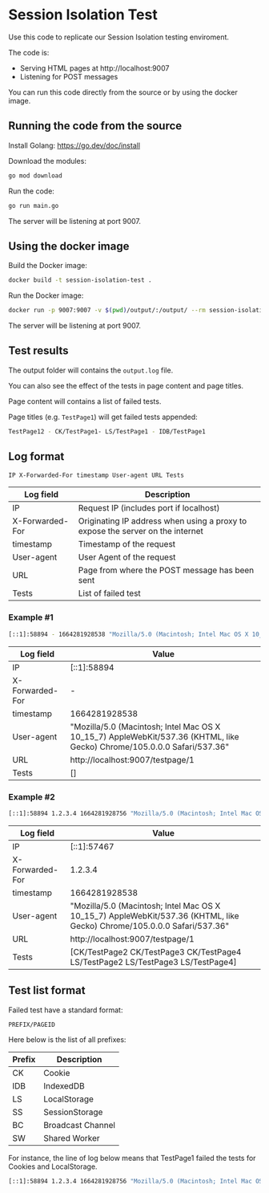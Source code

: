 # Session Isolation Test

Use this code to replicate our Session Isolation testing enviroment.

The code is:
- Serving HTML pages at http://localhost:9007
- Listening for POST messages

You can run this code directly from the source or by using the docker image.

## Running the code from the source

Install Golang: https://go.dev/doc/install

Download the modules:

```sh
go mod download
```

Run the code:
```sh
go run main.go
```

The server will be listening at port 9007.

## Using the docker image

Build the Docker image:
```sh
docker build -t session-isolation-test .
```

Run the Docker image:
```sh
docker run -p 9007:9007 -v $(pwd)/output/:/output/ --rm session-isolation-test
```

The server will be listening at port 9007.

## Test results

The output folder will contains the `output.log` file.

You can also see the effect of the tests in page content and page titles.

Page content will contains a list of failed tests.

Page titles (e.g. `TestPage1`) will get failed tests appended:

```sh
TestPage12 - CK/TestPage1- LS/TestPage1 - IDB/TestPage1
```

## Log format

```sh
IP X-Forwarded-For timestamp User-agent URL Tests
```

| Log field | Description |
| ------ | ------ |
| IP | Request IP (includes port if localhost) |
| X-Forwarded-For | Originating IP address when using a proxy to expose the server on the internet |
| timestamp | Timestamp of the request | 
| User-agent | User Agent of the request|
| URL | Page from where the POST message has been sent |
| Tests | List of failed test |


### Example #1

```sh
[::1]:58894 - 1664281928538 "Mozilla/5.0 (Macintosh; Intel Mac OS X 10_15_7) AppleWebKit/537.36 (KHTML, like Gecko) Chrome/105.0.0.0 Safari/537.36" http://localhost:9007/testpage/1 []
```

| Log field | Value |
| ------ | ------ |
| IP | [::1]:58894 |
| X-Forwarded-For | - |
| timestamp | 1664281928538 | 
| User-agent |"Mozilla/5.0 (Macintosh; Intel Mac OS X 10_15_7) AppleWebKit/537.36 (KHTML, like Gecko) Chrome/105.0.0.0 Safari/537.36" |
| URL | http://localhost:9007/testpage/1 |
| Tests | [] |

### Example #2

```sh
[::1]:58894 1.2.3.4 1664281928756 "Mozilla/5.0 (Macintosh; Intel Mac OS X 10_15_7) AppleWebKit/537.36 (KHTML, like Gecko) Chrome/105.0.0.0 Safari/537.36" http://localhost:9007/testpage/1 [CK/TestPage2 CK/TestPage3 CK/TestPage4 LS/TestPage2 LS/TestPage3 LS/TestPage4]
```

| Log field | Value |
| ------ | ------ |
| IP | [::1]:57467 |
| X-Forwarded-For | 1.2.3.4 |
| timestamp | 1664281928538 | 
|User-agent | "Mozilla/5.0 (Macintosh; Intel Mac OS X 10_15_7) AppleWebKit/537.36 (KHTML, like Gecko) Chrome/105.0.0.0 Safari/537.36" |
| URL | http://localhost:9007/testpage/1 |
| Tests | [CK/TestPage2 CK/TestPage3 CK/TestPage4 LS/TestPage2 LS/TestPage3 LS/TestPage4] |

## Test list format

Failed test have a standard format:

```sh
PREFIX/PAGEID
```

Here below is the list of all prefixes:

| Prefix | Description |
| ------ | ------ |
| CK | Cookie |
| IDB | IndexedDB |
| LS | LocalStorage |
| SS | SessionStorage |
| BC | Broadcast Channel |
| SW | Shared Worker |


For instance, the line of log below means that TestPage1 failed the tests for Cookies and LocalStorage.

```sh
[::1]:58894 1.2.3.4 1664281928756 "Mozilla/5.0 (Macintosh; Intel Mac OS X 10_15_7) AppleWebKit/537.36 (KHTML, like Gecko) Chrome/105.0.0.0 Safari/537.36" http://localhost:9007/testpage/1 [CK/TestPage2 CK/TestPage3 CK/TestPage4 LS/TestPage2 LS/TestPage3 LS/TestPage4]
```

